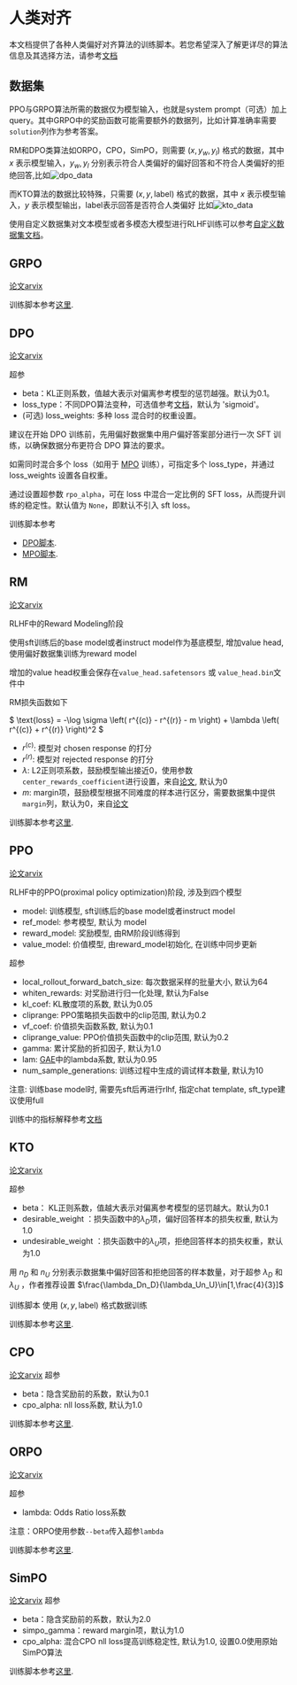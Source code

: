 # 人类对齐

本文档提供了各种人类偏好对齐算法的训练脚本。若您希望深入了解更详尽的算法信息及其选择方法，请参考[文档](https://github.com/modelscope/modelscope-classroom/blob/main/LLM-tutorial/M.%E4%BA%BA%E7%B1%BB%E5%81%8F%E5%A5%BD%E5%AF%B9%E9%BD%90%E8%AE%AD%E7%BB%83.md)


## 数据集
PPO与GRPO算法所需的数据仅为模型输入，也就是system prompt（可选）加上query。其中GRPO中的奖励函数可能需要额外的数据列，比如计算准确率需要`solution`列作为参考答案。

RM和DPO类算法如ORPO，CPO，SimPO，则需要 $(x,y_w,y_l)$ 格式的数据，其中 $x$ 表示模型输入，$y_w,y_l$ 分别表示符合人类偏好的偏好回答和不符合人类偏好的拒绝回答,比如![dpo_data](../../resources/dpo_data.png)

而KTO算法的数据比较特殊，只需要 $(x,y,\text{label})$ 格式的数据，其中 $x$ 表示模型输入，$y$ 表示模型输出，label表示回答是否符合人类偏好
比如![kto_data](../../resources/kto_data.png)

使用自定义数据集对文本模型或者多模态大模型进行RLHF训练可以参考[自定义数据集文档](../Customization/自定义数据集.md#rlhf)。

## GRPO
[论文arvix](https://arxiv.org/abs/2402.03300)

训练脚本参考[这里](https://github.com/modelscope/ms-swift/tree/main/examples/train/grpo).

## DPO
[论文arvix](https://arxiv.org/abs/2305.18290)

超参

- beta：KL正则系数，值越大表示对偏离参考模型的惩罚越强。默认为0.1。
- loss_type：不同DPO算法变种，可选值参考[文档](https://huggingface.co/docs/trl/main/en/dpo_trainer#loss-functions)，默认为 'sigmoid'。
- (可选) loss_weights: 多种 loss 混合时的权重设置。

建议在开始 DPO 训练前，先用偏好数据集中用户偏好答案部分进行一次 SFT 训练，以确保数据分布更符合 DPO 算法的要求。

如需同时混合多个 loss（如用于 [MPO](https://arxiv.org/abs/2411.10442) 训练），可指定多个 loss_type，并通过 loss_weights 设置各自权重。

通过设置超参数 `rpo_alpha`，可在 loss 中混合一定比例的 SFT loss，从而提升训练的稳定性。默认值为 `None`，即默认不引入 sft loss。

训练脚本参考

- [DPO脚本](https://github.com/modelscope/ms-swift/tree/main/examples/train/rlhf/dpo).
- [MPO脚本](https://github.com/modelscope/ms-swift/tree/main/examples/train/rlhf/mpo.sh).

## RM
[论文arvix](https://arxiv.org/abs/2203.02155)

RLHF中的Reward Modeling阶段

使用sft训练后的base model或者instruct model作为基底模型, 增加value head, 使用偏好数据集训练为reward model

增加的value head权重会保存在`value_head.safetensors` 或 `value_head.bin`文件中

RM损失函数如下

$
\text{loss} = -\log \sigma \left( r^{(c)} - r^{(r)} - m \right) + \lambda \left( r^{(c)} + r^{(r)} \right)^2
$

- $r^{(c)}$: 模型对 chosen response 的打分
- $r^{(r)}$: 模型对 rejected response 的打分
- $\lambda$: L2正则项系数，鼓励模型输出接近0，使用参数`center_rewards_coefficient`进行设置，来自[论文](https://arxiv.org/pdf/2307.09288), 默认为0
- $m$: margin项，鼓励模型根据不同难度的样本进行区分，需要数据集中提供`margin`列，默认为0，来自[论文](https://arxiv.org/pdf/2307.09288)


训练脚本参考[这里](https://github.com/modelscope/ms-swift/tree/main/examples/train/rlhf/rm.sh).

## PPO
[论文arvix](https://arxiv.org/abs/2203.02155)

RLHF中的PPO(proximal policy optimization)阶段, 涉及到四个模型
- model: 训练模型, sft训练后的base model或者instruct model
- ref_model: 参考模型, 默认为 model
- reward_model: 奖励模型, 由RM阶段训练得到
- value_model: 价值模型, 由reward_model初始化, 在训练中同步更新

超参

- local_rollout_forward_batch_size: 每次数据采样的批量大小, 默认为64
- whiten_rewards: 对奖励进行归一化处理, 默认为False
- kl_coef: KL散度项的系数, 默认为0.05
- cliprange: PPO策略损失函数中的clip范围, 默认为0.2
- vf_coef: 价值损失函数系数, 默认为0.1
- cliprange_value: PPO价值损失函数中的clip范围, 默认为0.2
- gamma: 累计奖励的折扣因子, 默认为1.0
- lam: [GAE](https://arxiv.org/abs/1506.02438)中的lambda系数, 默认为0.95
- num_sample_generations: 训练过程中生成的调试样本数量, 默认为10


注意: 训练base model时, 需要先sft后再进行rlhf, 指定chat template, sft_type建议使用full

训练中的指标解释参考[文档](https://huggingface.co/docs/trl/ppov2_trainer#explanation-of-the-logged-metrics)


## KTO
[论文arvix](https://arxiv.org/abs/2402.01306)

超参

- beta： KL正则系数，值越大表示对偏离参考模型的惩罚越大。默认为0.1
- desirable_weight ：损失函数中的$\lambda_D$项，偏好回答样本的损失权重, 默认为1.0
- undesirable_weight ：损失函数中的$\lambda_U$项，拒绝回答样本的损失权重，默认为1.0

用 $n_D$ 和 $n_U$ 分别表示数据集中偏好回答和拒绝回答的样本数量，对于超参 $\lambda_D$ 和 $\lambda_U$ ，作者推荐设置 $\frac{\lambda_Dn_D}{\lambda_Un_U}\in[1,\frac{4}{3}]$

训练脚本
使用 $(x,y,\text{label})$ 格式数据训练

训练脚本参考[这里](https://github.com/modelscope/ms-swift/tree/main/examples/train/rlhf/kto.sh).

## CPO
[论文arvix](https://arxiv.org/abs/2401.08417)
超参

- beta：隐含奖励前的系数，默认为0.1
- cpo_alpha: nll loss系数, 默认为1.0

训练脚本参考[这里](https://github.com/modelscope/ms-swift/tree/main/examples/train/rlhf/cpo.sh).

## ORPO
[论文arvix](https://arxiv.org/abs/2403.07691)

超参

- lambda: Odds Ratio loss系数

注意：ORPO使用参数`--beta`传入超参`lambda`

训练脚本参考[这里](https://github.com/modelscope/ms-swift/tree/main/examples/train/rlhf/orpo.sh).

## SimPO
[论文arvix](https://arxiv.org/abs/2405.14734)
超参

- beta：隐含奖励前的系数，默认为2.0
- simpo_gamma：reward margin项，默认为1.0
- cpo_alpha: 混合CPO nll loss提高训练稳定性, 默认为1.0, 设置0.0使用原始SimPO算法

训练脚本参考[这里](https://github.com/modelscope/ms-swift/tree/main/examples/train/rlhf/simpo.sh).
